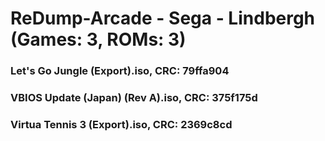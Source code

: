 # ReDump-Arcade - Sega - Lindbergh (Games: 3, ROMs: 3)
### Let's Go Jungle (Export).iso, CRC: 79ffa904
### VBIOS Update (Japan) (Rev A).iso, CRC: 375f175d
### Virtua Tennis 3 (Export).iso, CRC: 2369c8cd
